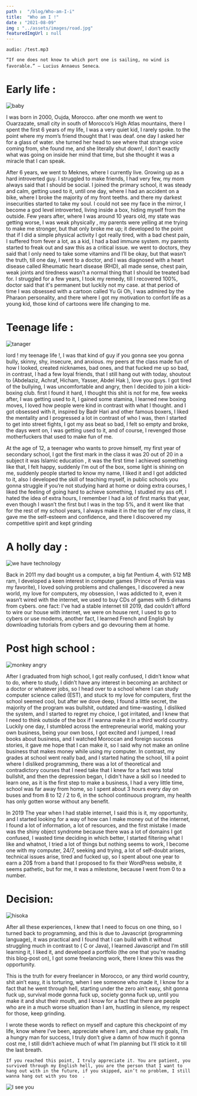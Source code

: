 ```yaml
---
path :  "/blog/Who-am-I-i"
title:  "Who am I !"
date : "2021-08-09"
img : "../assets/images/road.jpg"
featuredImgUrl : null
---
```


`audio: /test.mp3`

`“If one does not know to which port one is sailing, no wind is favorable.” — Lucius Annaeus Seneca`.

# Early life :

![baby](https://media.giphy.com/media/l4pTeSVeMlLSXVhm0/giphy.gif)

I was born in 2000, Oujda, Morocco. after one month we went to Ouarzazate, small city in south of Morocco’s High Atlas mountains, there I spent the first 6 years of my life, I was a very quiet kid, I rarely spoke. to the point where my mom’s friend thought that I was deaf. one day I asked her for a glass of water. she turned her head to see where that strange voice coming from, she found me, and she literally shut down!, I don't exactly what was going on inside her mind that time, but she thought it was a miracle that I can speak.

After 6 years, we went to Meknes, where I currently live. Growing up as a hard introverted guy. I struggled to make friends, I had very few, my mom always said that I should be social. I joined the primary school, it was steady and calm, getting used to it, until one day, where I had an accident on a bike, where I broke the majority of my front teeths. and there my darkest insecurities started to take my soul. I could not see my face in the mirror, I become a god level introverted, living inside a box, hiding myself from the outside. Few years after, where I was around 10 years old, my state was getting worse, I was weak physically , my parents were yelling at me trying to make me stronger, but that only broke me up; it developed to the point that if I did a simple physical activity I got really tired, with a bad chest pain, I suffered from fever a lot, as a kid, I had a bad immune system. my parents started to freak out and saw this as a critical issue. we went to doctors, they said that I only need to take some vitamins and I’ll be okay, but that wasn’t the truth, till one day, I went to a doctor, and I was diagnosed with a heart disease called Rheumatic heart disease (RHD), all made sense, chest pain, weak joints and tiredness wasn’t a normal thing that I should be treated bad for. I struggled for a few years, I took my remedy, till I recovered 100%, doctor said that it's permanent but luckily not my case. at that period of time I was obsessed with a cartoon called Yu Gi Oh, I was admired by the Pharaon personality, and there where I got my motivation to confort life as a young kid, those kind of cartoons were life changing to me.

# Teenage life :

![tanager](https://media.giphy.com/media/3oEjI80DSa1grNPTDq/giphy.gif)

lord ! my teenage life !, I was that kind of guy if you gonna see you gonna bully, skinny, shy, insecure, and anxious. my peers at the class made fun of how I looked, created nicknames, bad ones, and that fucked me up so bad, in contrast, I had a few loyal friends, that I still hang out with today, shoutout to (Abdelaziz, Achraf, Hicham, Yasser, Abdel Hak ), love you guys. 
I got tired of the bullying, I was uncomfortable and angry, then I decided to join a kick-boxing club. first I found it hard, I thought this shit is not for me, few weeks after, I was getting used to it, I gained some stamina, I learned new boxing moves, I loved how people were kind in contrast with what I thought. and I got obsessed with it, inspired by Badr Hari and other famous boxers, I liked the mentality and I progressed a lot in contrast of who I was, then I started to get into street fights, I got my ass beat so bad, I felt so empty and broke, the days went on, I was getting used to it, and of course, I revenged those motherfuckers that used to make fun of me.

At the age of 12, a teenager who wants to prove himself, my first year of secondary school, I got the first mark in the class it was 20 out of 20 in a subject it was Islamic education , it was the first time I achieved something like that, I felt happy, suddenly I’m out of the box, some light is shining on me, suddenly people started to know my name, I liked it and I got addicted to it, also I developed the skill of teaching myself, in public schools you gonna struggle if you’re not studying hard at home or doing extra courses, I liked the feeling of going hard to achieve something, I studied my ass off, I hated the idea of extra hours, I remember I had a lot of first marks that year, even though I wasn’t the first but I was in the top 5%, and it went like that for the rest of my school years, I always make it in the top tier of my class, it gave me the self-esteem and confidence, and there I discovered my competitive spirit and kept grinding

# A holly day : 

![we have technology](https://media.giphy.com/media/CTX0ivSQbI78A/giphy.gif)

Back in 2011 my dad bought us a computer, a big fat Pentium 4, with 512 MB ram, I developed a keen interest in computer games (Prince of Persia was my favorite), I loved solving problems and challenges, I discovered a new world, my love for computers, my obsession, I was addicted to it, even it wasn’t wired with the internet, we used to buy CDs of games with 5 dirhams from cybers. 
one fact: I've had a stable internet till 2019, dad couldn’t afford to wire our house with internet, we were on house rent, I used to go to cybers or use modems, another fact, I learned French and English by downloading tutorials from cybers and go devouring them at home.

# Post high school :

![monkey angry](https://media.giphy.com/media/5Zesu5VPNGJlm/giphy.gif) 

After I graduated from high school, I got really confused, I didn’t know what to do, where to study, I didn’t have any interest in becoming an architect or a doctor or whatever jobs, so I head over to a school where I can study computer science called (EST), and stuck to my love for computers, first the school seemed cool, but after we dove deep, I found a little secret, the majority of the program was bullshit, outdated and time-wasting, I disliked the system, and I started to regret my choice, I got irritated, and I knew that I need to think outside of the box if I wanna make it in a third world country. Luckily one day, I stumbled across the entrepreneurial world, making your own business, being your own boss, I got excited and I jumped, I read books about business, and I watched Moroccan and foreign success stories, it gave me hope that I can make it, so I said why not make an online business that makes money while using my computer. In contrast, my grades at school went really bad, and I started hating the school, till a point where I disliked programming, there was a lot of theoretical and contradictory courses that I need take that I knew for a fact was total bullshit, and then the depression began, I didn't have a skill so I needed to learn one, as it is the first step to make a business, I had a very little time, school was far away from home, so I spent about 3 hours every day on buses and from 8 to 12 / 2 to 6, in the school continuous program, my health has only gotten worse without any benefit.

In 2019 The year when I had stable internet, I said this is it, my opportunity, and I started looking for a way of how can I make money out of the internet, I found a lot of information, a lot of resources, and the first mistake I made was the shiny object syndrome because there was a lot of domains I got confused, I wasted time deciding in which better, I started filtering what I like and whatnot, I tried a lot of things but nothing seems to work, I become one with my computer, 24/7, seeking and trying, a lot of self-doubt arises, technical issues arise, tired and fucked up, so I spent about one year to earn a 20$ from a band that I proposed to fix their WordPress website, it seems pathetic, but for me, it was a milestone, because I went from 0 to a number.

# Decision:

![hisoka](https://media.giphy.com/media/eLGzgzgySiRJS/giphy.gif)

After all these experiences, I knew that I need to focus on one thing, so I turned back to programming, and this is due to Javascript (programming language), it was practical and I found that I can build with it without struggling much in contrast to ( C or Java), I learned Javascript and I’m still learning it, I liked it, and developed a portfolio (the one that you're reading this blog-post on), I got some freelancing work, there I knew this was the opportunity.

This is the truth for every freelancer in Morocco, or any third world country, shit ain’t easy, it is torturing, when I see someone who made it, I know for a fact that he went through hell, starting under the zero ain’t easy, shit gonna fuck  up, survival mode gonna fuck up, society gonna fuck up, until you make it and shut their mouth, and I know for a fact that there are people who are in a much worse situation than I am, hustling in silence, my respect for those, keep grinding.

I wrote these words to reflect on myself and capture this checkpoint of my life, know where I’ve been, appreciate where I am, and chase my goals, I’m a hungry man for success, I truly don’t give a damn of how much it gonna cost me, I still didn’t achieve much of what I’m planning but I’ll stick to it till the last breath.

`If you reached this point, I truly appreciate it. You are patient, you survived through my English hell, you are the person that I want to hang out with in the future, if you skipped, ain’t no problem, I still wanna hang out with you too  .`

![I see you](https://media.giphy.com/media/Mp4hQy51LjY6A/giphy.gif)





 

 
